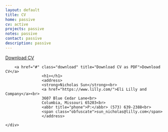 ```yaml
---
layout: default
title: CV
home: passive
cv: active
projects: passive
notes: passive
contact: passive
description: passive
---
```

<div class="cv">
		<a href="/files/Resume.pdf" class="btn btn-default pull-right" title="Download CV as PDF">Download CV</a>

		<a href="#" class="download" title="Download CV as PDF">Download CV</a>			
					<h1></h1>
					<address>
					<strong>Nicholas Sun</strong><br>
					<a href="https://www.lilly.com/">Eli Lilly and Company</a><br>
					3607 Blue Cedar Lane<br>
					Columbia, Missouri 65203<br>
					<abbr title="phone">P:</abbr> (573) 639-2388<br>
					<span class="obfuscate">sun_nicholas@lilly.com</span>
					</address>

	</div>

